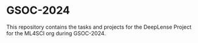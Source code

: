 # GSOC-2024
This repository contains the tasks and projects for the DeepLense Project for the ML4SCI org during  GSOC-2024.
